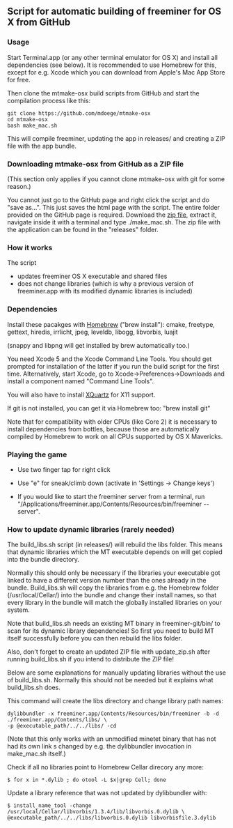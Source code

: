 ## Script for automatic building of freeminer for OS X from GitHub

### Usage

Start Terminal.app (or any other terminal emulator for OS X) and install all dependencies (see below). It is recommended to use Homebrew for this, except for e.g. Xcode which you can download from Apple's Mac App Store for free.

Then clone the mtmake-osx build scripts from GitHub and start the compilation process like this:

    git clone https://github.com/mdoege/mtmake-osx
    cd mtmake-osx
    bash make_mac.sh

This will compile freeminer, updating the app in releases/ and creating a ZIP file with the app bundle.

### Downloading mtmake-osx from GitHub as a ZIP file

(This section only applies if you cannot clone mtmake-osx with git for some reason.)

You cannot just go to the GitHub page and right click the script and do "save as...". This just saves the html page with the script. The entire folder provided on the GitHub page is required. Download the [zip file](https://github.com/mdoege/mtmake-osx/archive/master.zip), extract it, navigate inside it with a terminal and type ./make_mac.sh. The zip file with the application can be found in the "releases" folder.

### How it works

The script

* updates freeminer OS X executable and shared files
* does not change libraries (which is why a previous version of freeminer.app with its modified dynamic libraries is included)

### Dependencies

Install these pacakges with [Homebrew](http://brew.sh/) ("brew install"): cmake, freetype, gettext, hiredis, irrlicht, jpeg, leveldb, libogg, libvorbis, luajit

(snappy and libpng will get installed by brew automatically too.)

You need Xcode 5 and the Xcode Command Line Tools. You should get prompted for installation of the latter if you run the build script for the first time. Alternatively, start Xcode, go to Xcode->Preferences->Downloads and install a component named "Command Line Tools".

You will also have to install [XQuartz](http://xquartz.macosforge.org/) for X11 support.

If git is not installed, you can get it via Homebrew too: "brew install git"

Note that for compatibility with older CPUs (like Core 2) it is necessary to install
dependencies from bottles, because those are automatically compiled by Homebrew
to work on all CPUs supported by OS X Mavericks.

### Playing the game

* Use two finger tap for right click

* Use "e" for sneak/climb down (activate in 'Settings -> Change keys')

* If you would like to start the freeminer server from a terminal, run "/Applications/freeminer.app/Contents/Resources/bin/freeminer --server".

### How to update dynamic libraries (rarely needed)

The build_libs.sh script (in releases/) will rebuild the libs folder. This means that dynamic libraries which the MT executable depends on will get copied into the bundle directory.

Normally this should only be necessary if the libraries your executable got linked to have a different version number than the ones already in the bundle. Build_libs.sh will copy the libraries from e.g. the Homebrew folder (/usr/local/Cellar/) into the bundle and change their install names, so that every library in the bundle will match the globally installed libraries on your system.

Note that build_libs.sh needs an existing MT binary in freeminer-git/bin/ to scan for its dynamic library dependencies! So first you need to build MT itself successfully before you can then rebuild the libs folder.

Also, don't forget to create an updated ZIP file with update_zip.sh after running build_libs.sh if you intend to distribute the ZIP file!

Below are some explanations for manually updating libraries without the use of build_libs.sh. Normally this should not be needed but it explains what build_libs.sh does.

This command will create the libs directory and change library path names:

    dylibbundler -x freeminer.app/Contents/Resources/bin/freeminer -b -d ./freeminer.app/Contents/libs/ \
    -p @executable_path/../../libs/ -cd

(Note that this only works with an unmodified minetet binary that has not had its own link s changed by e.g. the dylibbundler invocation in make_mac.sh itself.)

Check if all no libraries point to Homebrew Cellar direcory any more:

    $ for x in *.dylib ; do otool -L $x|grep Cell; done

Update a library reference that was not updated by dylibbundler with:

    $ install_name_tool -change /usr/local/Cellar/libvorbis/1.3.4/lib/libvorbis.0.dylib \
    @executable_path/../../libs/libvorbis.0.dylib libvorbisfile.3.dylib
